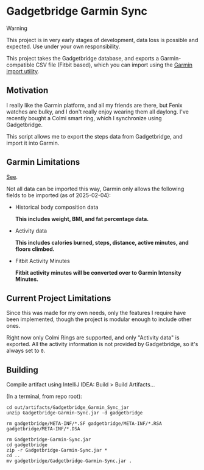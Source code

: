 # Gadgetbridge Garmin Sync

> [!WARNING]
> This project is in very early stages of development, data loss is possible and expected. Use under your own responsibility.

This project takes the Gadgetbridge database, and exports a Garmin-compatible CSV file (Fitbit based), which you can
import using the [Garmin import utility](https://connect.garmin.com/modern/import-data).

## Motivation

I really like the Garmin platform, and all my friends are there, but Fenix watches are bulky, and I don't really enjoy
wearing them all daylong. I've recently bought a Colmi smart ring, which I synchronize using Gadgetbridge.

This script allows me to export the steps data from Gadgetbridge, and import it into Garmin.

## Garmin Limitations

[See](https://support.garmin.com/en-US/?faq=HfJ4xPchdD3cmZ2qtDpOR8).

Not all data can be imported this way, Garmin only allows the following fields to be imported (as of 2025-02-04):
- Historical body composition data

  **This includes weight, BMI, and fat percentage data.**

- Activity data

  **This includes calories burned, steps, distance, active minutes, and floors climbed.**

- Fitbit Activity Minutes

  **Fitbit activity minutes will be converted over to Garmin Intensity Minutes.**

## Current Project Limitations

Since this was made for my own needs, only the features I require have been implemented, though the project is modular
enough to include other ones.

Right now only Colmi Rings are supported, and only "Activity data" is exported. All the activity information is not
provided by Gadgetbridge, so it's always set to `0`.

## Building

Compile artifact using IntelliJ IDEA: Build > Build Artifacts...

(In a terminal, from repo root):
```shell
cd out/artifacts/Gadgetbridge_Garmin_Sync_jar
unzip Gadgetbridge-Garmin-Sync.jar -d gadgetbridge

rm gadgetbridge/META-INF/*.SF gadgetbridge/META-INF/*.RSA gadgetbridge/META-INF/*.DSA

rm Gadgetbridge-Garmin-Sync.jar
cd gadgetbridge
zip -r Gadgetbridge-Garmin-Sync.jar *
cd ..
mv gadgetbridge/Gadgetbridge-Garmin-Sync.jar .
```

